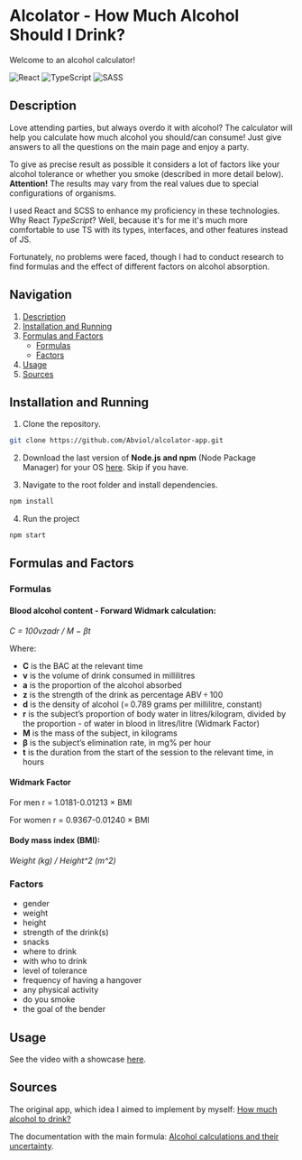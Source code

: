 # Alcolator - How Much Alcohol Should I Drink?


Welcome to an alcohol calculator!

![React](https://img.shields.io/badge/react-%2320232a.svg?style=for-the-badge&logo=react&logoColor=%2361DAFB) ![TypeScript](https://img.shields.io/badge/typescript-%23007ACC.svg?style=for-the-badge&logo=typescript&logoColor=white) ![SASS](https://img.shields.io/badge/SASS-hotpink.svg?style=for-the-badge&logo=SASS&logoColor=white)<space>

## Description

Love attending parties, but always overdo it with alcohol? The calculator will help you calculate how much alcohol you should/can consume! Just give answers to all the questions on the main page and enjoy a party.

To give as precise result as possible it considers a lot of factors like your alcohol tolerance or whether you smoke (described in more detail below). **Attention!** The results may vary from the real values due to special configurations of organisms.

I used React and SCSS to enhance my proficiency in these technologies. Why React *TypeScript*? Well, because it's for me it's much more comfortable to use TS with its types, interfaces, and other features instead of JS.

Fortunately, no problems were faced, though I had to conduct research to find formulas and the effect of different factors on alcohol absorption. 


## Navigation
1. [Description](#description)
2. [Installation and Running](#installation-and-running)
3. [Formulas and Factors](#formulas-and-factors)
    - [Formulas](#formulas)
    - [Factors](#factors)
4. [Usage](#usage)
5. [Sources](#sources)



## Installation and Running

1. Clone the repository.

```bash
git clone https://github.com/Abviol/alcolator-app.git
```

2. Download the last version of **Node.js and npm** (Node Package Manager) for your OS [here](https://nodejs.org/en). Skip if you have.

3. Navigate to the root folder and install dependencies.

```bash
npm install
```

4. Run the project
```bash
npm start
```
## Formulas and Factors

### Formulas

#### Blood alcohol content - Forward Widmark calculation:

_C = 100vzadr / M − βt_

Where:
- **C** is the BAC at the relevant time
- **v** is the volume of drink consumed in millilitres
- **a** is the proportion of the alcohol absorbed
- **z** is the strength of the drink as percentage ABV ÷ 100
- **d** is the density of alcohol (= 0.789 grams per millilitre, constant)
- **r** is the subject’s proportion of body water in litres/kilogram, divided by the proportion - of water in blood in litres/litre (Widmark Factor)
- **M** is the mass of the subject, in kilograms
- **β** is the subject’s elimination rate, in mg% per hour
- **t** is the duration from the start of the session to the relevant time, in hours

#### Widmark Factor

For men r = 1.0181-0.01213 × BMI

For women r = 0.9367-0.01240 × BMI

#### Body mass index (BMI):

_Weight (kg) / Height^2 (m^2)_


### Factors

- gender
- weight
- height
- strength of the drink(s)
- snacks
- where to drink
- with who to drink
- level of tolerance
- frequency of having a hangover
- any physical activity
- do you smoke
- the goal of the bender

## Usage

See the video with a showcase [here](https://youtu.be/HfU_CilNmUg).


## Sources

The original app, which idea I aimed to implement by myself: [How much alcohol to drink?](https://play.google.com/store/apps/details?id=com.xzcompany.alcometr&pli=1)

The documentation with the main formula: [Alcohol calculations and their uncertainty](https://www.ncbi.nlm.nih.gov/pmc/articles/PMC4361698/).
